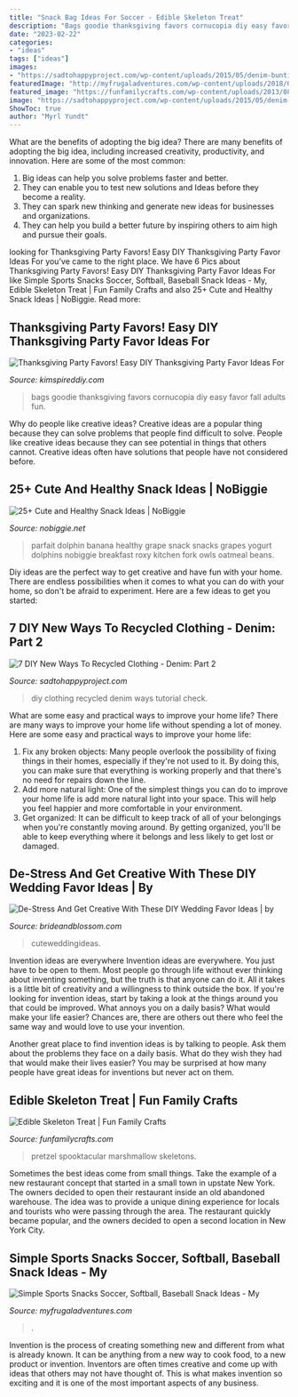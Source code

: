 ```yaml
---
title: "Snack Bag Ideas For Soccer - Edible Skeleton Treat"
description: "Bags goodie thanksgiving favors cornucopia diy easy favor fall adults fun"
date: "2023-02-22"
categories:
- "ideas"
tags: ["ideas"]
images:
- "https://sadtohappyproject.com/wp-content/uploads/2015/05/denim-bunting-diy-recycled-clothing-denim2.jpg"
featuredImage: "http://myfrugaladventures.com/wp-content/uploads/2018/08/Softball-Treat-Ideas.jpg"
featured_image: "https://funfamilycrafts.com/wp-content/uploads/2013/08/pretzel_skeleton-400x314.jpg"
image: "https://sadtohappyproject.com/wp-content/uploads/2015/05/denim-bunting-diy-recycled-clothing-denim2.jpg"
ShowToc: true
author: "Myrl Yundt"
---
```



What are the benefits of adopting the big idea?
There are many benefits of adopting the big idea, including increased creativity, productivity, and innovation. Here are some of the most common: 
1. Big ideas can help you solve problems faster and better.
2. They can enable you to test new solutions and Ideas before they become a reality. 
3. They can spark new thinking and generate new ideas for businesses and organizations. 
4. They can help you build a better future by inspiring others to aim high and pursue their goals.

	

		
looking for Thanksgiving Party Favors! Easy DIY Thanksgiving Party Favor Ideas For you've came to the right place. We have 6 Pics about Thanksgiving Party Favors! Easy DIY Thanksgiving Party Favor Ideas For like Simple Sports Snacks Soccer, Softball, Baseball Snack Ideas - My, Edible Skeleton Treat | Fun Family Crafts and also 25+ Cute and Healthy Snack Ideas | NoBiggie. Read more:
		
    
## Thanksgiving Party Favors! Easy DIY Thanksgiving Party Favor Ideas For

<img loading=lazy src="https://kimspireddiy.com/wp-content/uploads/2018/10/cornucopia-goodie-bags-746208793.jpg" onerror="this.onerror=null;this.src='https://tse2.mm.bing.net/th?id=OIP.0bv2IYQIYSZdIDK684nXYAHaLH&amp;pid=15.1';" alt="Thanksgiving Party Favors! Easy DIY Thanksgiving Party Favor Ideas For">

_Source: kimspireddiy.com_

>bags goodie thanksgiving favors cornucopia diy easy favor fall adults fun. 

	

Why do people like creative ideas?
Creative ideas are a popular thing because they can solve problems that people find difficult to solve. People like creative ideas because they can see potential in things that others cannot. Creative ideas often have solutions that people have not considered before.

    
## 25+ Cute And Healthy Snack Ideas | NoBiggie

<img loading=lazy src="https://www.nobiggie.net/wp-content/uploads/2016/04/banana-dolphines.jpg" onerror="this.onerror=null;this.src='https://tse4.mm.bing.net/th?id=OIP.c4IcHgz-99clIqx9i7wWfwHaLH&amp;pid=15.1';" alt="25+ Cute and Healthy Snack Ideas | NoBiggie">

_Source: nobiggie.net_

>parfait dolphin banana healthy grape snack snacks grapes yogurt dolphins nobiggie breakfast roxy kitchen fork owls oatmeal beans. 

	

Diy ideas are the perfect way to get creative and have fun with your home. There are endless possibilities when it comes to what you can do with your home, so don't be afraid to experiment. Here are a few ideas to get you started:

    
## 7 DIY New Ways To Recycled Clothing - Denim: Part 2

<img loading=lazy src="https://sadtohappyproject.com/wp-content/uploads/2015/05/denim-bunting-diy-recycled-clothing-denim2.jpg" onerror="this.onerror=null;this.src='https://tse3.mm.bing.net/th?id=OIP.0zrn7Yz13Fx7iQhcejiQUwHaKT&amp;pid=15.1';" alt="7 DIY New Ways To Recycled Clothing - Denim: Part 2">

_Source: sadtohappyproject.com_

>diy clothing recycled denim ways tutorial check. 

	

What are some easy and practical ways to improve your home life?
There are many ways to improve your home life without spending a lot of money. Here are some easy and practical ways to improve your home life: 
1. Fix any broken objects: Many people overlook the possibility of fixing things in their homes, especially if they're not used to it. By doing this, you can make sure that everything is working properly and that there's no need for repairs down the line. 
2. Add more natural light: One of the simplest things you can do to improve your home life is add more natural light into your space. This will help you feel happier and more comfortable in your environment. 
3. Get organized: It can be difficult to keep track of all of your belongings when you're constantly moving around. By getting organized, you'll be able to keep everything where it belongs and less likely to get lost or damaged.

    
## De-Stress And Get Creative With These DIY Wedding Favor Ideas | By

<img loading=lazy src="http://www.brideandblossom.com/wp-content/uploads/2017/11/inexpensive-wedding-favors-best-photos-6.jpg" onerror="this.onerror=null;this.src='https://tse2.mm.bing.net/th?id=OIP.cqG8q0iBMBMo8Z_3-3bhvAAAAA&amp;pid=15.1';" alt="De-Stress And Get Creative With These DIY Wedding Favor Ideas | by">

_Source: brideandblossom.com_

>cuteweddingideas. 

	

Invention ideas are everywhere
Invention ideas are everywhere. You just have to be open to them. Most people go through life without ever thinking about inventing something, but the truth is that anyone can do it. All it takes is a little bit of creativity and a willingness to think outside the box.
If you're looking for invention ideas, start by taking a look at the things around you that could be improved. What annoys you on a daily basis? What would make your life easier? Chances are, there are others out there who feel the same way and would love to use your invention.

Another great place to find invention ideas is by talking to people. Ask them about the problems they face on a daily basis. What do they wish they had that would make their lives easier? You may be surprised at how many people have great ideas for inventions but never act on them.

    
## Edible Skeleton Treat | Fun Family Crafts

<img loading=lazy src="https://funfamilycrafts.com/wp-content/uploads/2013/08/pretzel_skeleton-400x314.jpg" onerror="this.onerror=null;this.src='https://tse3.mm.bing.net/th?id=OIP.SJ-PWHtUq5FugEhJ_IGowAHaF0&amp;pid=15.1';" alt="Edible Skeleton Treat | Fun Family Crafts">

_Source: funfamilycrafts.com_

>pretzel spooktacular marshmallow skeletons. 

	

Sometimes the best ideas come from small things. Take the example of a new restaurant concept that started in a small town in upstate New York. The owners decided to open their restaurant inside an old abandoned warehouse. The idea was to provide a unique dining experience for locals and tourists who were passing through the area. The restaurant quickly became popular, and the owners decided to open a second location in New York City.

    
## Simple Sports Snacks Soccer, Softball, Baseball Snack Ideas - My

<img loading=lazy src="http://myfrugaladventures.com/wp-content/uploads/2018/08/Softball-Treat-Ideas.jpg" onerror="this.onerror=null;this.src='https://tse2.mm.bing.net/th?id=OIP.RMpeaLfIUaXAJqpwWTAAUAHaLH&amp;pid=15.1';" alt="Simple Sports Snacks Soccer, Softball, Baseball Snack Ideas - My">

_Source: myfrugaladventures.com_

>. 

	

Invention is the process of creating something new and different from what is already known. It can be anything from a new way to cook food, to a new product or invention. Inventors are often times creative and come up with ideas that others may not have thought of. This is what makes invention so exciting and it is one of the most important aspects of any business.

